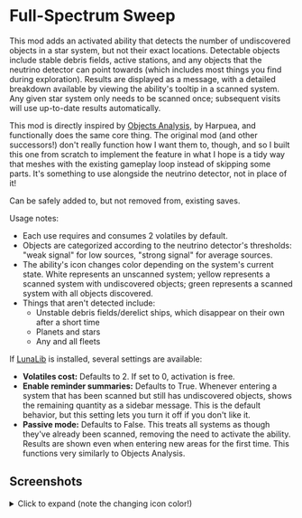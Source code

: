 # Full-Spectrum Sweep
This mod adds an activated ability that detects the number of undiscovered objects in a star system, but not their exact locations. Detectable objects include stable debris fields, active stations, and any objects that the neutrino detector can point towards (which includes most things you find during exploration). Results are displayed as a message, with a detailed breakdown available by viewing the ability's tooltip in a scanned system. Any given star system only needs to be scanned once; subsequent visits will use up-to-date results automatically.

This mod is directly inspired by [Objects Analysis](https://fractalsoftworks.com/forum/index.php?topic=20331.0), by Harpuea, and functionally does the same core thing. The original mod (and other successors!) don't really function how I want them to, though, and so I built this one from scratch to implement the feature in what I hope is a tidy way that meshes with the existing gameplay loop instead of skipping some parts. It's something to use alongside the neutrino detector, not in place of it!

Can be safely added to, but not removed from, existing saves.

Usage notes:
* Each use requires and consumes 2 volatiles by default.
* Objects are categorized according to the neutrino detector's thresholds: "weak signal" for low sources, "strong signal" for average sources.
* The ability's icon changes color depending on the system's current state. White represents an unscanned system; yellow represents a scanned system with undiscovered objects; green represents a scanned system with all objects discovered.
* Things that aren't detected include:
	* Unstable debris fields/derelict ships, which disappear on their own after a short time
	* Planets and stars
	* Any and all fleets

If [LunaLib](https://fractalsoftworks.com/forum/index.php?topic=25658) is installed, several settings are available:
* **Volatiles cost:** Defaults to 2. If set to 0, activation is free.
* **Enable reminder summaries:** Defaults to True. Whenever entering a system that has been scanned but still has undiscovered objects, shows the remaining quantity as a sidebar message. This is the default behavior, but this setting lets you turn it off if you don't like it.
* **Passive mode:** Defaults to False. This treats all systems as though they've already been scanned, removing the need to activate the ability. Results are shown even when entering new areas for the first time. This functions very similarly to Objects Analysis.

## Screenshots

<details><summary>Click to expand (note the changing icon color!)</summary>

*In an unscanned system:*<br/>
![The full description of the Full-Spectrum Sweep ability in-game.](docs/fss_desc.png)

*In a scanned system, with some undiscovered objects remaining:*<br/>
![The tooltip of the Full-Spectrum Sweep ability in a system that's been scanned, showing a readout of several detected object types and their associated quantities. The ability's icon has turned yellow to represent that there are undiscovered objects.](docs/fss_remaining.png)

*In a scanned system, with all objects discovered:*<br/>
![The tooltip of the Full-Spectrum Sweep ability in a system that's been scanned and fully explored. The ability's icon has turned green to represent that everything in the system has been discovered.](docs/fss_complete.png)
</details>